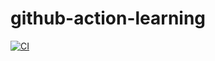 # github-action-learning

[![CI](https://github.com/noppakao/github-action-learning/actions/workflows/build-test.yml/badge.svg?branch=main)](https://github.com/noppakao/github-action-learning/actions/workflows/build-test.yml)
